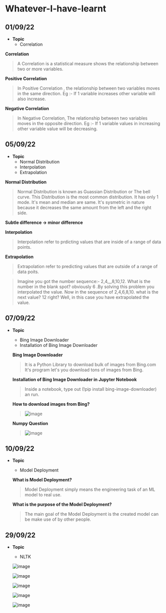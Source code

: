 # Whatever-I-have-learnt
## 01/09/22
- **Topic**
  * Correlation

**Correlation**
> A Correlation is a statistical measure shows the relationship between two or more variables.

**Positive Correlation**
> In Positive Correlation , the relationship between two variables moves in the same direction.
> Eg :- If 1 variable increases other variable will also increase.

**Negative Correlation**
> In Negative Correlation, The relationship between two variables moves in the opposite direction.
> Eg :- If 1 variable values in increasing other variable value will be decreasing.


## 05/09/22
- **Topic**
  * Normal Distribution
  * Interpolation
  * Extrapolation
  
**Normal Distribution**
> Normal Distribution is known as Guassian Distribution or The bell curve. This Distribution is the most common distribution.
> It has only 1 mode.
> It's mean and median are same.
> It's sysmetric in nature because it decreases the same amount from the left and the right side.

**Subtle difference -> minor difference**

**Interpolation**
> Interpolation refer to prdicting values that are inside of a range of data points.

**Extrapolation**
> Extrapolation refer to predicting values that are outside of a range of  data poits.

> Imagine you got the number sequence:- 2,4,_,8,10,12. What is the number in the blank spot? obviously 6 .By solving this problem you interpolated the value. Now in the sequence of 2,4,6,8,10. what is the next value? 12 right? Well, in this case you have extrapolated the value.

## 07/09/22
- **Topic**
  * Bing Image Downloader
  * Installation of Bing Image Downloader 
  
  **Bing Image Downloader**
  >  It is a Python Library to download bulk of images from Bing.com
  > It's program let's you download tons of images from Bing.
  
  **Installation of Bing Image Downloader in Jupyter Notebook**
  > Inside a notebook, type out (!pip install bing-image-downloader) an run.
  
  **How to download images from Bing?**
  > ![image](https://user-images.githubusercontent.com/75212387/188767034-eb0d9923-d031-4463-a9b1-c1359bcb7564.png)
  
  **Numpy Question**
  > ![image](https://user-images.githubusercontent.com/75212387/188799530-68e1dc9e-eecc-4886-9f9a-811cc92ccab3.png)

## 10/09/22
- **Topic**
  * Model Deployment
  
  **What is Model Deployment?**
  > Model Deployment simply means the engineering task of an ML model to real use.
  
  **What is the purpose of the Model Deployment?**
  > The main goal of the Model Deployment is the created model can be make use of by other people.
  

## 29/09/22
- **Topic**
  * NLTK

  ![image](https://user-images.githubusercontent.com/75212387/192944958-6ca39bf4-3639-4eef-a168-6c61ca289233.png)
  
  ![image](https://user-images.githubusercontent.com/75212387/192945064-988dbd85-d08e-4677-bc2f-4e11843bb644.png)

  ![image](https://user-images.githubusercontent.com/75212387/192944655-677e7abd-ea77-4080-97e8-91cc9cba2e13.png)
  
  ![image](https://user-images.githubusercontent.com/75212387/192946008-48dea2fb-cf02-4098-b72b-21b2aade08a7.png)

  ![image](https://user-images.githubusercontent.com/75212387/192945707-6c692580-12a2-4c45-a14b-37588c9a4eea.png)
